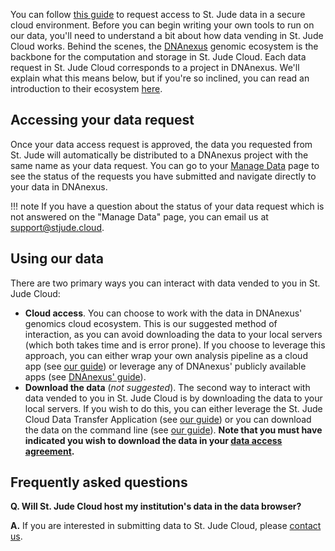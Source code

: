 You can follow [this guide](./data-request.md) to request access to
St. Jude data in a secure cloud environment. Before you can begin writing your
own tools to run on our data, you'll need to understand a bit about how
data vending in St. Jude Cloud works. Behind the scenes, the [DNAnexus](https://www.dnanexus.com/) genomic ecosystem is the backbone for the computation
and storage in St. Jude Cloud. Each data request in St. Jude Cloud corresponds to a project in DNAnexus. We'll explain what this means below, but if you're so inclined, you can read an introduction to their ecosystem [here](https://wiki.dnanexus.com/UI/Quickstart).

## Accessing your data request

Once your data access request is approved, the data you requested from St. Jude will automatically be distributed to a DNAnexus project with the same name as your data request. You can go to your [Manage Data](https://platform.stjude.cloud/requests/manage) page to see the status of the requests you have submitted and navigate directly to your data in DNAnexus.

!!! note
    If you have a question about the status of your data request which is not answered on the "Manage Data" page, you can email us at [support@stjude.cloud](mailto:support@stjude.cloud).

## Using our data

There are two primary ways you can interact with data vended to you in St. Jude Cloud:

* **Cloud access**. You can choose to work with the data in DNAnexus' genomics cloud ecosystem. This is our suggested method of interaction, as you can avoid downloading the data to your local servers (which both takes time and is error prone). If you choose to leverage this approach, you can either wrap your own analysis pipeline as a cloud app (see [our guide](./creating-a-cloud-app.md)) or leverage any of DNAnexus' publicly available apps (see [DNAnexus' guide](https://wiki.dnanexus.com/UI/Quickstart#Run-the-apps)).
* **Download the data** (*not suggested*). The second way to interact with data vended to you in St. Jude Cloud is by downloading the data to your local servers. If you wish to do this, you can either leverage the St. Jude Cloud Data Transfer Application (see [our guide](./data-transfer-app.md)) or you can download the data on the command line (see [our guide](./command-line.md)). **Note that you must have indicated you wish to download the data in your [data access agreement](../forms/how-to-fill-out-DAA.md#data-download-permission).**

## Frequently asked questions

**Q. Will St. Jude Cloud host my institution's data in the data browser?**

**A.** If you are interested in submitting data to St. Jude Cloud, please [contact us](mailto:support@stjude.cloud).
